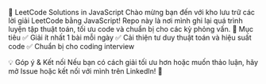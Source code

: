 🚀 LeetCode Solutions in JavaScript
Chào mừng bạn đến với kho lưu trữ các lời giải LeetCode bằng JavaScript! Repo này là nơi mình ghi lại quá trình luyện tập thuật toán, tối ưu code và chuẩn bị cho các kỳ phỏng vấn.
📌 Mục tiêu
✅ Giải ít nhất 1 bài mỗi ngày
✅ Cải thiện tư duy thuật toán và hiệu suất code
✅ Chuẩn bị cho coding interview

💡 Góp ý & Kết nối
Nếu bạn có cách giải tối ưu hơn hoặc muốn thảo luận, hãy mở Issue hoặc kết nối với mình trên LinkedIn! 🚀
